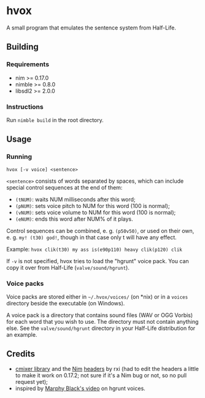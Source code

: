 # hvox
A small program that emulates the sentence system from Half-Life.

## Building
### Requirements
* nim >= 0.17.0
* nimble >= 0.8.0
* libsdl2 >= 2.0.0
### Instructions
Run ```nimble build``` in the root directory.

## Usage
### Running
```hvox [-v voice] <sentence>```

```<sentence>``` consists of words separated by spaces, which can include special control sequences at the end of them:
* ```(tNUM)```: waits NUM milliseconds after this word;
* ```(pNUM)```: sets voice pitch to NUM for this word (100 is normal);
* ```(vNUM)```: sets voice volume to NUM for this word (100 is normal);
* ```(eNUM)```: ends this word after NUM% of it plays.

Control sequences can be combined, e. g. ```(p50v50)```, or used on their own, e. g. ```my! (t30) god!```, though in that case only t will have any effect.

Example:
```hvox clik(t30) my ass is(e90p110) heavy clik(p120) clik```

If ```-v``` is not specified, hvox tries to load the "hgrunt" voice pack. You can copy it over from Half-Life (```valve/sound/hgrunt```).
### Voice packs
Voice packs are stored either in ```~/.hvox/voices/``` (on \*nix) or in a ```voices``` directory beside the executable (on Windows).

A voice pack is a directory that contains sound files (WAV or OGG Vorbis) for each word that you wish to use. The directory must not contain anything else. See the ```valve/sound/hgrunt``` directory in your Half-Life distribution for an example.
## Credits
* [cmixer library](https://github.com/rxi/cmixer) and the [Nim](https://github.com/rxi/cmixer-nim) [headers](https://github.com/rxi/cmixer_sdl2-nim) by rxi (had to edit the headers a little to make it work on 0.17.2; not sure if it's a Nim bug or not, so no pull request yet);
* inspired by [Marphy Black's video](https://www.youtube.com/watch?v=YfoTP0Yyidk) on hgrunt voices.
